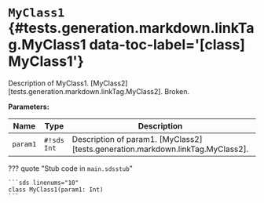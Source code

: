 [//]: # (DO NOT EDIT THIS FILE DIRECTLY. Instead, edit the corresponding stub file and execute `npm run docs:api`.)

# <code class="doc-symbol doc-symbol-class"></code> `MyClass1` {#tests.generation.markdown.linkTag.MyClass1 data-toc-label='[class] MyClass1'}

Description of MyClass1.
[MyClass2][tests.generation.markdown.linkTag.MyClass2].
Broken.

**Parameters:**

| Name | Type | Description | Default |
|------|------|-------------|---------|
| `param1` | `#!sds Int` | Description of param1. [MyClass2][tests.generation.markdown.linkTag.MyClass2]. | - |

??? quote "Stub code in `main.sdsstub`"

    ```sds linenums="10"
    class MyClass1(param1: Int)
    ```

